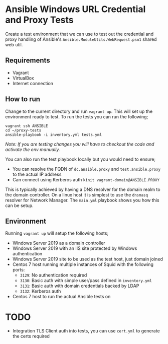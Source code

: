 # Ansible Windows URL Credential and Proxy Tests

Create a test environment that we can use to test out the credential and proxy
handling of Ansible's `Ansible.ModuleUtils.WebRequest.psm1` shared web util.


## Requirements

* Vagrant
* VirtualBox
* Internet connection


## How to run

Change to the current directory and run `vagrant up`. This will set up the
environment ready to test. To run the tests you can run the following;

```
vagrant ssh ANSIBLE
cd ~/proxy-tests
ansible-playbook -i inventory.yml tests.yml
```

_Note: If you are testing changes you will have to checkout the code and activate the env manually._

You can also run the test playbook locally but you would need to ensure;

* You can resolve the FQDN of `dc.ansible.proxy` and `test.ansible.proxy` to the actual IP address
* Can connect using Kerberos auth `kinit vagrant-domain@ANSIBLE.PROXY`

This is typically achieved by having a DNS resolver for the domain realm to the
domain controller. On a linux host it is simplest to use the `dnsmasq` resolver
for Network Manager. The `main.yml` playbook shows you how this can be setup.


## Environment

Running `vagrant up` will setup the following hosts;

* Windows Server 2019 as a domain controller
* Windows Server 2019 with an IIS site protected by Windows authentication
* Windows Server 2019 site to be used as the test host, just domain joined
* Centos 7 host running multiple instances of Squid with the following ports:
    * `3129`: No authentication required
    * `3130`: Basic auth with simple user/pass defined in `inventory.yml`
    * `3131`: Basic auth with domain credentials backed by LDAP
    * `3132`: Kerberos auth
* Centos 7 host to run the actual Ansible tests on

# TODO

* Integration TLS Client auth into tests, you can use `cert.yml` to generate the certs required
